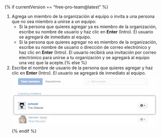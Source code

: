 {% if currentVersion == "free-pro-team@latest" %}
1. Agrega un miembro de la organización al equipo o invita a una persona que no sea miembro a unirse a un equipo:
   - Si la persona que quieres agregar ya es miembro de la organización, escribe su nombre de usuario y haz clic en **Enter** (Intro). El usuario se agregará de inmediato al equipo.
   - Si la persona que quieres agregar no es miembro de la organización, escribe su nombre de usuario o dirección de correo electrónico y haz clic en **Enter** (Intro). El usuario recibirá una invitación por correo electrónico para unirse a tu organización y se agregará al equipo una vez que la acepte.{% else %}
1. Escribe el nombre de usuario de la persona que quieres agregar y haz clic en **Enter** (Intro). El usuario se agregará de inmediato al equipo. ![Mensaje emergente de agregar miembro de equipo](/assets/images/help/organizations/Organization-add-team.png)
{% endif %}
